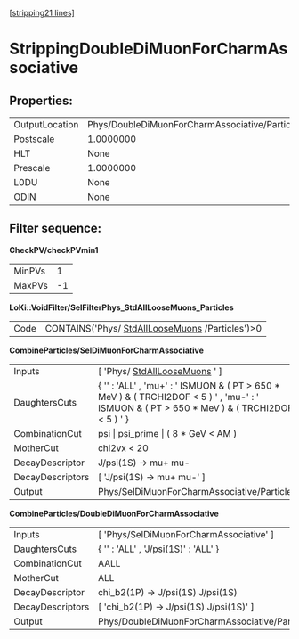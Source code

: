 [[stripping21 lines]](./stripping21-index)

# StrippingDoubleDiMuonForCharmAssociative

## Properties:

|                |                                                |
|----------------|------------------------------------------------|
| OutputLocation | Phys/DoubleDiMuonForCharmAssociative/Particles |
| Postscale      | 1.0000000                                      |
| HLT            | None                                           |
| Prescale       | 1.0000000                                      |
| L0DU           | None                                           |
| ODIN           | None                                           |

## Filter sequence:

**CheckPV/checkPVmin1**

|        |     |
|--------|-----|
| MinPVs | 1   |
| MaxPVs | -1  |

**LoKi::VoidFilter/SelFilterPhys_StdAllLooseMuons_Particles**

|      |                                                                                    |
|------|------------------------------------------------------------------------------------|
| Code | CONTAINS('Phys/ [StdAllLooseMuons](./stripping21-stdallloosemuons) /Particles')\>0 |

**CombineParticles/SelDiMuonForCharmAssociative**

|                  |                                                                                                                                                  |
|------------------|--------------------------------------------------------------------------------------------------------------------------------------------------|
| Inputs           | [ 'Phys/ [StdAllLooseMuons](./stripping21-stdallloosemuons) ' ]                                                                                |
| DaughtersCuts    | { '' : 'ALL' , 'mu+' : ' ISMUON & ( PT \> 650 \* MeV ) & ( TRCHI2DOF \< 5 ) ' , 'mu-' : ' ISMUON & ( PT \> 650 \* MeV ) & ( TRCHI2DOF \< 5 ) ' } |
| CombinationCut   | psi \| psi_prime \| ( 8 \* GeV \< AM )                                                                                                           |
| MotherCut        | chi2vx \< 20                                                                                                                                     |
| DecayDescriptor  | J/psi(1S) -\> mu+ mu-                                                                                                                            |
| DecayDescriptors | [ 'J/psi(1S) -\> mu+ mu-' ]                                                                                                                    |
| Output           | Phys/SelDiMuonForCharmAssociative/Particles                                                                                                      |

**CombineParticles/DoubleDiMuonForCharmAssociative**

|                  |                                                |
|------------------|------------------------------------------------|
| Inputs           | [ 'Phys/SelDiMuonForCharmAssociative' ]      |
| DaughtersCuts    | { '' : 'ALL' , 'J/psi(1S)' : 'ALL' }           |
| CombinationCut   | AALL                                           |
| MotherCut        | ALL                                            |
| DecayDescriptor  | chi_b2(1P) -\> J/psi(1S) J/psi(1S)             |
| DecayDescriptors | [ 'chi_b2(1P) -\> J/psi(1S) J/psi(1S)' ]     |
| Output           | Phys/DoubleDiMuonForCharmAssociative/Particles |
